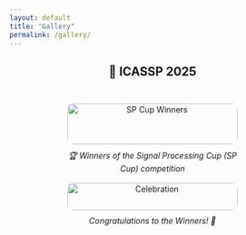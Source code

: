 ```yaml
---
layout: default
title: "Gallery"
permalink: /gallery/
---
```



<h2 align="center">📸 ICASSP 2025</h2>

<div style="display: flex; justify-content: center; flex-wrap: wrap; gap: 40px; margin-top: 30px;">

  <figure style="width: 300px; text-align: center;">
    <img src="{{ site.baseurl }}/images/photos/pic_1.jpeg" alt="SP Cup Winners"
         style="width: 100%; border-radius: 10px; margin-bottom: 10px;">
    <figcaption style="font-style: italic;">
      🏆 Winners of the Signal Processing Cup (SP Cup) competition
    </figcaption>
  </figure>

  <figure style="width: 300px; text-align: center;">
    <img src="{{ site.baseurl }}/images/photos/pic_2.jpeg" alt="Celebration"
         style="width: 100%; border-radius: 10px; margin-bottom: 10px;">
    <figcaption style="font-style: italic;">
      Congratulations to the Winners! 🎉
    </figcaption>
  </figure>

</div>
